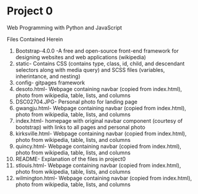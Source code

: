 # Project 0

Web Programming with Python and JavaScript

Files Contained Herein

1.  Bootstrap-4.0.0 -A free and open-source front-end framework for designing websites and web applications (wikipedia)
2.  static- Contains CSS (contains type, class, id, child, and descendant selectors along with media query) and SCSS files (variables, inherintance, and nesting)
3.  config- gitpages framework
4.  desoto.html- Webpage containing navbar (copied from index.html), photo from wikipedia, table, lists, and columns
5.  DSC02704.JPG- Personal photo for landing page
6.  gwangju.html- Webpage containing navbar (copied from index.html), photo from wikipedia, table, lists, and columns
7.  index.html- homepage with original navbar component (courtesy of bootstrap) with links to all pages and personal photo
8.  kirksville.html- Webpage containing navbar (copied from index.html), photo from wikipedia, table, lists, and columns
9.  quincy.html- Webpage containing navbar (copied from index.html), photo from wikipedia, table, lists, and columns
10. README- Explanation of the files in project0
11. stlouis.html- Webpage containing navbar (copied from index.html), photo from wikipedia, table, lists, and columns
12. wilmington.html- Webpage containing navbar (copied from index.html), photo from wikipedia, table, lists, and columns